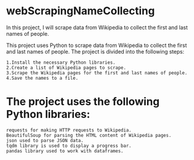 # webScrapingNameCollecting
In this project, I will scrape data from Wikipedia to collect the first and last names of people.

This project uses Python to scrape data from Wikipedia to collect the first and last names of people. The project is divided into the following steps:

    1.Install the necessary Python libraries.
    2.Create a list of Wikipedia pages to scrape.
    3.Scrape the Wikipedia pages for the first and last names of people.
    4.Save the names to a file.

# The project uses the following Python libraries:

    requests for making HTTP requests to Wikipedia.
    BeautifulSoup for parsing the HTML content of Wikipedia pages.
    json used to parse JSON data.
    tqdm library is used to display a progress bar.
    pandas library used to work with dataframes.
